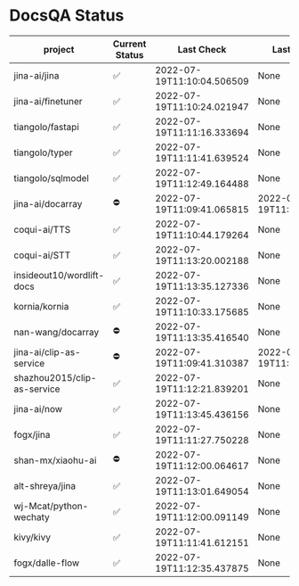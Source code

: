 # DocsQA Status

|          project          |Current Status|        Last Check        |      Last Downtime       |
|---------------------------|--------------|--------------------------|--------------------------|
|jina-ai/jina               |✅            |2022-07-19T11:10:04.506509|None                      |
|jina-ai/finetuner          |✅            |2022-07-19T11:10:24.021947|None                      |
|tiangolo/fastapi           |✅            |2022-07-19T11:11:16.333694|None                      |
|tiangolo/typer             |✅            |2022-07-19T11:11:41.639524|None                      |
|tiangolo/sqlmodel          |✅            |2022-07-19T11:12:49.164488|None                      |
|jina-ai/docarray           |⛔️           |2022-07-19T11:09:41.065815|2022-07-19T11:09:41.065798|
|coqui-ai/TTS               |✅            |2022-07-19T11:10:44.179264|None                      |
|coqui-ai/STT               |✅            |2022-07-19T11:13:20.002188|None                      |
|insideout10/wordlift-docs  |✅            |2022-07-19T11:13:35.127336|None                      |
|kornia/kornia              |✅            |2022-07-19T11:10:33.175685|None                      |
|nan-wang/docarray          |⛔️           |2022-07-19T11:13:35.416540|None                      |
|jina-ai/clip-as-service    |⛔️           |2022-07-19T11:09:41.310387|2022-07-19T11:09:41.310369|
|shazhou2015/clip-as-service|✅            |2022-07-19T11:12:21.839201|None                      |
|jina-ai/now                |✅            |2022-07-19T11:13:45.436156|None                      |
|fogx/jina                  |✅            |2022-07-19T11:11:27.750228|None                      |
|shan-mx/xiaohu-ai          |⛔️           |2022-07-19T11:12:00.064617|None                      |
|alt-shreya/jina            |✅            |2022-07-19T11:13:01.649054|None                      |
|wj-Mcat/python-wechaty     |✅            |2022-07-19T11:12:00.091149|None                      |
|kivy/kivy                  |✅            |2022-07-19T11:11:41.612151|None                      |
|fogx/dalle-flow            |✅            |2022-07-19T11:12:35.437875|None                      |
